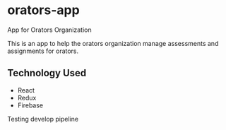# orators-app
App for Orators Organization

This is an app to help the orators organization manage assessments and assignments for orators.

## Technology Used
- React
- Redux
- Firebase

Testing develop pipeline
